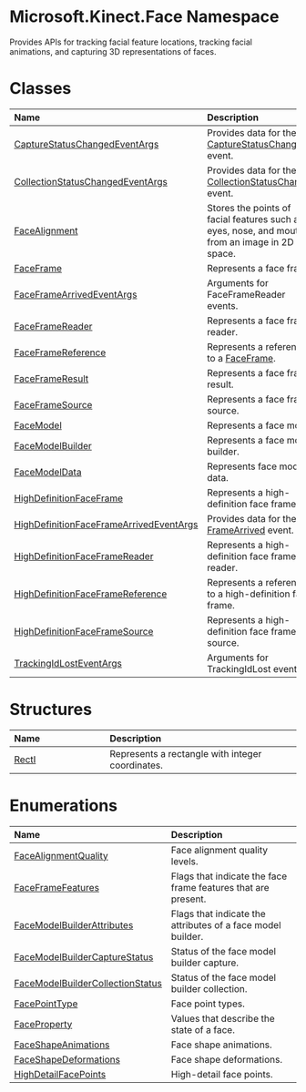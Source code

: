 Microsoft.Kinect.Face Namespace  
===============================  

Provides APIs for tracking facial feature locations, tracking facial animations, and capturing 3D representations of faces. <span id="classesSection"></span>

Classes  
=======  

<table>
<colgroup>
<col width="30%" />
<col width="60%" />
</colgroup>
<thead>
<tr class="header">
<th align="left">Name</th>
<th align="left">Description</th>
</tr>
</thead>
<tbody>
<tr class="odd">
<td align="left"><a href="Kinect.Face/CaptureStatusChangedEventA.md">CaptureStatusChangedEventArgs</a></td>
<td align="left">Provides data for the <a href="Kinect.Face/FaceModelBuilder_Class/Events/CaptureStatusChanged_Event.md">CaptureStatusChanged</a> event.</td>
</tr>
<tr class="even">
<td align="left"><a href="Kinect.Face/CollectionStatusChangedEve.md">CollectionStatusChangedEventArgs</a></td>
<td align="left">Provides data for the <a href="Kinect.Face/FaceModelBuilder_Class/Events/CollectionStatusChanged.md">CollectionStatusChanged</a> event.</td>
</tr>
<tr class="odd">
<td align="left"><a href="Kinect.Face/FaceAlignment_Class.md">FaceAlignment</a></td>
<td align="left">Stores the points of facial features such as eyes, nose, and mouth, from an image in 2D space.</td>
</tr>
<tr class="even">
<td align="left"><a href="Kinect.Face/FaceFrame_Class.md">FaceFrame</a></td>
<td align="left">Represents a face frame.</td>
</tr>
<tr class="odd">
<td align="left"><a href="Kinect.Face/FaceFrameArrivedEventArgs.md">FaceFrameArrivedEventArgs</a></td>
<td align="left">Arguments for FaceFrameReader events.</td>
</tr>
<tr class="even">
<td align="left"><a href="Kinect.Face/FaceFrameReader_Class.md">FaceFrameReader</a></td>
<td align="left">Represents a face frame reader.</td>
</tr>
<tr class="odd">
<td align="left"><a href="Kinect.Face/FaceFrameReference_Class.md">FaceFrameReference</a></td>
<td align="left">Represents a reference to a <a href="Kinect.Face/FaceFrame_Class.md">FaceFrame</a>.</td>
</tr>
<tr class="even">
<td align="left"><a href="Kinect.Face/FaceFrameResult_Class.md">FaceFrameResult</a></td>
<td align="left">Represents a face frame result.</td>
</tr>
<tr class="odd">
<td align="left"><a href="Kinect.Face/FaceFrameSource_Class.md">FaceFrameSource</a></td>
<td align="left">Represents a face frame source.</td>
</tr>
<tr class="even">
<td align="left"><a href="Kinect.Face/FaceModel_Class.md">FaceModel</a></td>
<td align="left">Represents a face model.</td>
</tr>
<tr class="odd">
<td align="left"><a href="Kinect.Face/FaceModelBuilder_Class.md">FaceModelBuilder</a></td>
<td align="left">Represents a face model builder.</td>
</tr>
<tr class="even">
<td align="left"><a href="Kinect.Face/FaceModelData_Class.md">FaceModelData</a></td>
<td align="left">Represents face model data.</td>
</tr>
<tr class="odd">
<td align="left"><a href="Kinect.Face/HighDefinitionFaceFrame.md">HighDefinitionFaceFrame</a></td>
<td align="left">Represents a high-definition face frame.</td>
</tr>
<tr class="even">
<td align="left"><a href="Kinect.Face/HighDefinitionFaceFrameArr.md">HighDefinitionFaceFrameArrivedEventArgs</a></td>
<td align="left">Provides data for the <a href="Kinect.Face/HighDefinitionFaceFrameRea/Events/FrameArrived_Event.md">FrameArrived</a> event.</td>
</tr>
<tr class="odd">
<td align="left"><a href="Kinect.Face/HighDefinitionFaceFrameRea.md">HighDefinitionFaceFrameReader</a></td>
<td align="left">Represents a high-definition face frame reader.</td>
</tr>
<tr class="even">
<td align="left"><a href="Kinect.Face/HighDefinitionFaceFrameRef.md">HighDefinitionFaceFrameReference</a></td>
<td align="left">Represents a reference to a high-definition face frame.</td>
</tr>
<tr class="odd">
<td align="left"><a href="Kinect.Face/HighDefinitionFaceFrameSou.md">HighDefinitionFaceFrameSource</a></td>
<td align="left">Represents a high-definition face frame source.</td>
</tr>
<tr class="even">
<td align="left"><a href="Kinect.Face/TrackingIdLostEventArgs.md">TrackingIdLostEventArgs</a></td>
<td align="left">Arguments for TrackingIdLost events.</td>
</tr>
</tbody>
</table>

<span id="structuresSection"></span>

Structures  
==========  

<table>
<colgroup>
<col width="30%" />
<col width="60%" />
</colgroup>
<thead>
<tr class="header">
<th align="left">Name</th>
<th align="left">Description</th>
</tr>
</thead>
<tbody>
<tr class="odd">
<td align="left"><a href="Kinect.Face/RectI_Structure.md">RectI</a></td>
<td align="left">Represents a rectangle with integer coordinates.</td>
</tr>
</tbody>
</table>

<span id="enumerationsSection"></span>

Enumerations  
============  

<table>
<colgroup>
<col width="30%" />
<col width="60%" />
</colgroup>
<thead>
<tr class="header">
<th align="left">Name</th>
<th align="left">Description</th>
</tr>
</thead>
<tbody>
<tr class="odd">
<td align="left"><a href="Kinect.Face/FaceAlignmentQuality.md">FaceAlignmentQuality</a></td>
<td align="left">Face alignment quality levels.</td>
</tr>
<tr class="even">
<td align="left"><a href="Kinect.Face/FaceFrameFeatures.md">FaceFrameFeatures</a></td>
<td align="left">Flags that indicate the face frame features that are present.</td>
</tr>
<tr class="odd">
<td align="left"><a href="Kinect.Face/FaceModelBuilderAttributes.md">FaceModelBuilderAttributes</a></td>
<td align="left">Flags that indicate the attributes of a face model builder.</td>
</tr>
<tr class="even">
<td align="left"><a href="Kinect.Face/FaceModelBuilderCaptureSta.md">FaceModelBuilderCaptureStatus</a></td>
<td align="left">Status of the face model builder capture.</td>
</tr>
<tr class="odd">
<td align="left"><a href="Kinect.Face/FaceModelBuilderCollection.md">FaceModelBuilderCollectionStatus</a></td>
<td align="left">Status of the face model builder collection.</td>
</tr>
<tr class="even">
<td align="left"><a href="Kinect.Face/FacePointType_Enumeration.md">FacePointType</a></td>
<td align="left">Face point types.</td>
</tr>
<tr class="odd">
<td align="left"><a href="Kinect.Face/FaceProperty_Enumeration.md">FaceProperty</a></td>
<td align="left">Values that describe the state of a face.</td>
</tr>
<tr class="even">
<td align="left"><a href="Kinect.Face/FaceShapeAnimations.md">FaceShapeAnimations</a></td>
<td align="left">Face shape animations.</td>
</tr>
<tr class="odd">
<td align="left"><a href="Kinect.Face/FaceShapeDeformations.md">FaceShapeDeformations</a></td>
<td align="left">Face shape deformations.</td>
</tr>
<tr class="even">
<td align="left"><a href="Kinect.Face/HighDetailFacePoints.md">HighDetailFacePoints</a></td>
<td align="left">High-detail face points.</td>
</tr>
</tbody>
</table>



<!--Please do not edit the data in the comment block below.-->
<!--
TOCTitle : Microsoft.Kinect.Face
RLTitle : Microsoft.Kinect.Face Namespace
KeywordF : Microsoft.Kinect.Face
KeywordA : N:Microsoft.Kinect.Face
KeywordK : Microsoft.Kinect.Face Namespace
AssetID : N:Microsoft.Kinect.Face
Locale : en-us
CommunityContent : 1
TopicType : kbOrient
DocSet : K4Wv2
ProjType : K4Wv2Proj
Technology : Kinect for Windows
Product : Kinect for Windows SDK v2
productversion : 20
-->
